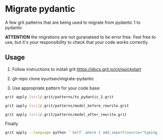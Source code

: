 # Migrate pydantic

A few grit patterns that are being used to migrate from pydantic 1 to pydantic

**ATTENTION** the migrations are not guranateed to be error free. Feel free
to use, but it's your responsibility to check that your code works correctly.


## Usage

1. Follow instructions to install grit https://docs.grit.io/cli/quickstart

2. gh repo clone eyurtsev/migrate-pydantic

3. Use appropriate pattern for your code base:


```sh
grit apply [src]/.grit/patterns/to_pydantic_2.grit
```

```sh
grit apply [src]/.grit/patterns/model_before_rewrite.grit
```

```sh
grit apply [src]/.grit/patterns/model_after_rewrite.grit
```

Finally

```sh
grit apply --language python '`Self` where { add_import(source="typing_extensions", name="Self")}'
```



